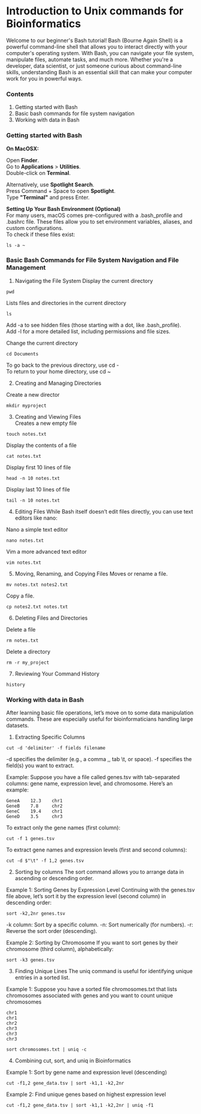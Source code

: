 # Introduction to Unix commands for Bioinformatics

Welcome to our beginner's Bash tutorial! Bash (Bourne Again Shell) is a powerful command-line shell that allows you to interact directly with your computer's operating system. With Bash, you can navigate your file system, manipulate files, automate tasks, and much more. Whether you're a developer, data scientist, or just someone curious about command-line skills, understanding Bash is an essential skill that can make your computer work for you in powerful ways.

### Contents

1. Getting started with Bash
2. Basic bash commands for file system navigation
3. Working with data in Bash


### Getting started with Bash

**On MacOSX:**

Open **Finder**. <br>
Go to **Applications** > **Utilities**. <br> 
Double-click on **Terminal**.<br>

Alternatively, use **Spotlight Search**. <br>
Press Command + Space to open **Spotlight**. <br>
Type **"Terminal"** and press Enter.<br>


**Setting Up Your Bash Environment (Optional)** <br>
For many users, macOS comes pre-configured with a .bash_profile and .bashrc file. These files allow you to set environment variables, aliases, and custom configurations.<br>
To check if these files exist:<br>
```
ls -a ~
```

### Basic Bash Commands for File System Navigation and File Management
1. Navigating the File System
Display the current directory
```
pwd
```
Lists files and directories in the current directory
```
ls
```
Add -a to see hidden files (those starting with a dot, like .bash_profile).<br>
Add -l for a more detailed list, including permissions and file sizes.<br>

Change the current directory <br>
```
cd Documents
```
To go back to the previous directory, use cd - <br>
To return to your home directory, use cd ~ <br>

2. Creating and Managing Directories <br>

Create a new director 
```
mkdir myproject
```

3. Creating and Viewing Files <br>
Creates a new empty file
```
touch notes.txt
```
Display the contents of a file
```
cat notes.txt
```
Display first 10 lines of file 
```
head -n 10 notes.txt
```
Display last 10 lines of file
```
tail -n 10 notes.txt
```

4. Editing Files
While Bash itself doesn’t edit files directly, you can use text editors like nano:

Nano a simple text editor
```
nano notes.txt
```
Vim  a more advanced text editor
```
vim notes.txt
```
5. Moving, Renaming, and Copying Files
Moves or rename a file.
```
mv notes.txt notes2.txt
```
Copy a file.
```
cp notes2.txt notes.txt
```

6. Deleting Files and Directories

Delete a file
```
rm notes.txt
```
Delete a directory
```
rm -r my_project
```
7. Reviewing Your Command History
```
history
```

### Working with data in Bash

After learning basic file operations, let’s move on to some data manipulation commands. These are especially useful for bioinformaticians handling large datasets. 

1. Extracting Specific Columns

```
cut -d 'delimiter' -f fields filename
```
-d specifies the delimiter (e.g., a comma ,, tab \t, or space).
-f specifies the field(s) you want to extract.

Example: Suppose you have a file called genes.tsv with tab-separated columns: gene name, expression level, and chromosome. Here’s an example:
```
GeneA    12.3    chr1
GeneB    7.8     chr2
GeneC    19.4    chr1
GeneD    3.5     chr3
```
To extract only the gene names (first column):

```
cut -f 1 genes.tsv 
```

To extract gene names and expression levels (first and second columns):
```
cut -d $"\t" -f 1,2 genes.tsv
```
2. Sorting by columns
The sort command allows you to arrange data in ascending or descending order.

Example 1: Sorting Genes by Expression Level Continuing with the genes.tsv file above, let’s sort it by the expression level (second column) in descending order:

```
sort -k2,2nr genes.tsv
```
-k column: Sort by a specific column.
-n: Sort numerically (for numbers).
-r: Reverse the sort order (descending).

Example 2: Sorting by Chromosome If you want to sort genes by their chromosome (third column), alphabetically:
```
sort -k3 genes.tsv
```
3. Finding Unique Lines
The uniq command is useful for identifying unique entries in a sorted list.

Example 1: Suppose you have a sorted file chromosomes.txt that lists chromosomes associated with genes and you want to count unique chromosomes 
   
```
chr1
chr1
chr2
chr3
chr3
chr3
```
```
sort chromosomes.txt | uniq -c
```
4. Combining cut, sort, and uniq in Bioinformatics
   
Example 1: Sort by gene name and expression level (descending)
```
cut -f1,2 gene_data.tsv | sort -k1,1 -k2,2nr

```
Example 2: Find unique genes based on highest expression level

```
cut -f1,2 gene_data.tsv | sort -k1,1 -k2,2nr | uniq -f1
```
